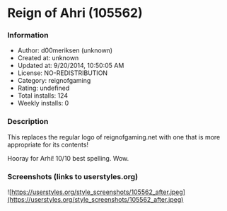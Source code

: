 # Reign of Ahri (105562)

### Information
- Author: d00meriksen (unknown)
- Created at: unknown
- Updated at: 9/20/2014, 10:50:05 AM
- License: NO-REDISTRIBUTION
- Category: reignofgaming
- Rating: undefined
- Total installs: 124
- Weekly installs: 0


### Description
This replaces the regular logo of reignofgaming.net with one that is more appropriate for its contents!

Hooray for Arhi! 10/10 best spelling. Wow.


### Screenshots (links to userstyles.org)
![https://userstyles.org/style_screenshots/105562_after.jpeg](https://userstyles.org/style_screenshots/105562_after.jpeg)


